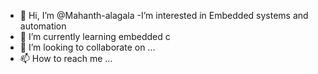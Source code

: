 - 👋 Hi, I’m @Mahanth-alagala
-I’m interested in Embedded systems and automation
- 🌱 I’m currently learning embedded c 
- 💞️ I’m looking to collaborate on ...
- 📫 How to reach me ...

<!---
Mahanth-alagala/Mahanth-alagala is a ✨ special ✨ repository because its `README.md` (this file) appears on your GitHub profile.
You can click the Preview link to take a look at your changes.
--->
